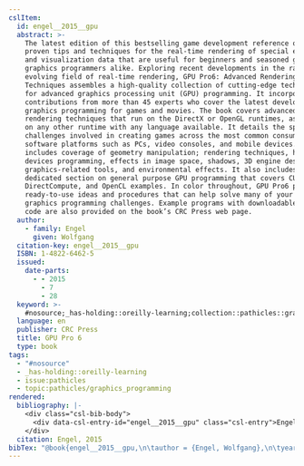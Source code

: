 ```yaml
---
cslItem:
  id: engel__2015__gpu
  abstract: >-
    The latest edition of this bestselling game development reference offers
    proven tips and techniques for the real-time rendering of special effects
    and visualization data that are useful for beginners and seasoned game and
    graphics programmers alike. Exploring recent developments in the rapidly
    evolving field of real-time rendering, GPU Pro6: Advanced Rendering
    Techniques assembles a high-quality collection of cutting-edge techniques
    for advanced graphics processing unit (GPU) programming. It incorporates
    contributions from more than 45 experts who cover the latest developments in
    graphics programming for games and movies. The book covers advanced
    rendering techniques that run on the DirectX or OpenGL runtimes, as well as
    on any other runtime with any language available. It details the specific
    challenges involved in creating games across the most common consumer
    software platforms such as PCs, video consoles, and mobile devices. The book
    includes coverage of geometry manipulation; rendering techniques, handheld
    devices programming, effects in image space, shadows, 3D engine design,
    graphics-related tools, and environmental effects. It also includes a
    dedicated section on general purpose GPU programming that covers CUDA,
    DirectCompute, and OpenCL examples. In color throughout, GPU Pro6 presents
    ready-to-use ideas and procedures that can help solve many of your daily
    graphics programming challenges. Example programs with downloadable source
    code are also provided on the book’s CRC Press web page.
  author:
    - family: Engel
      given: Wolfgang
  citation-key: engel__2015__gpu
  ISBN: 1-4822-6462-5
  issued:
    date-parts:
      - - 2015
        - 7
        - 28
  keyword: >-
    #nosource;_has-holding::oreilly-learning;collection::pathicles::graphics_programming
  language: en
  publisher: CRC Press
  title: GPU Pro 6
  type: book
tags:
  - "#nosource"
  - _has-holding::oreilly-learning
  - issue:pathicles
  - topic:pathicles/graphics_programming
rendered:
  bibliography: |-
    <div class="csl-bib-body">
      <div data-csl-entry-id="engel__2015__gpu" class="csl-entry">Engel, W. 2015 <i>GPU Pro 6</i>. CRC Press.</div>
    </div>
  citation: Engel, 2015
bibTex: "@book{engel__2015__gpu,\n\tauthor = {Engel, Wolfgang},\n\tyear = {2015},\n\tmonth = {jul 28},\n\tpublisher = {CRC Press},\n\ttitle = {GPU {Pro} 6},\n}\n\n"
---
```

